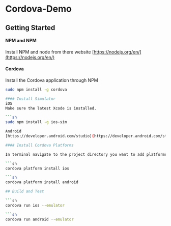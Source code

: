 # Cordova-Demo

## Getting Started 

#### NPM and NPM
Install NPM and node from there website
[https://nodejs.org/en/](https://nodejs.org/en/)


#### Cordova
Install the Cordova application through NPM

```sh
sudo npm install -g cordova

#### Install Simulator
iOS
Make sure the latest Xcode is installed.

```sh
sudo npm install -g ios-sim

Android
[https://developer.android.com/studio](https://developer.android.com/studio)

#### Install Cordova Platforms

In terminal navigate to the project directory you want to add platforms too.

```sh
cordova platform install ios

```sh
cordova platform install android

## Build and Test

```sh
cordova run ios --emulator

```sh
cordova run android --emulator

